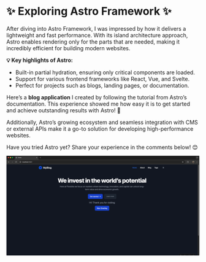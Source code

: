 # ✨ Exploring Astro Framework ✨

After diving into Astro Framework, I was impressed by how it delivers a lightweight and fast performance. With its island architecture approach, Astro enables rendering only for the parts that are needed, making it incredibly efficient for building modern websites.

**💡 Key highlights of Astro:**

-   Built-in partial hydration, ensuring only critical components are loaded.
-   Support for various frontend frameworks like React, Vue, and Svelte.
-   Perfect for projects such as blogs, landing pages, or documentation.

Here’s a **blog application** I created by following the tutorial from Astro’s documentation. This experience showed me how easy it is to get started and achieve outstanding results with Astro! 🚀

Additionally, Astro’s growing ecosystem and seamless integration with CMS or external APIs make it a go-to solution for developing high-performance websites.

Have you tried Astro yet? Share your experience in the comments below! 😊

![screenshot](public/screenshot.png)
